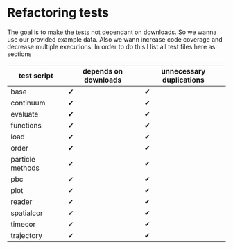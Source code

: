 # Refactoring tests

The goal is to make the tests not dependant on downloads. So we wanna use our provided example data.
Also we wann increase code coverage and decrease multiple executions.
In order to do this I list all test files here as sections

| test script       | depends on downloads  | unnecessary duplications  |
| ----------------- | --------------------- | ------------------------- |
| base              |          ✔            |            ✔              |
| continuum         |          ✔            |            ✔              |
| evaluate          |          ✔            |            ✔              |
| functions         |          ✔            |            ✔              |
| load              |          ✔            |            ✔              |
| order             |          ✔            |            ✔              |
| particle methods  |          ✔            |            ✔              |
| pbc               |          ✔            |            ✔              |
| plot              |          ✔            |            ✔              |
| reader            |          ✔            |            ✔              |
| spatialcor        |          ✔            |            ✔              |
| timecor           |          ✔            |            ✔              |
| trajectory        |          ✔            |            ✔              |
